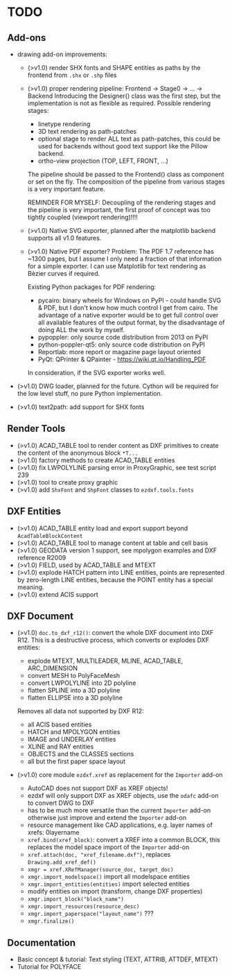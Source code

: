 TODO
====
 
Add-ons
-------

- drawing add-on improvements:
  - (>v1.0) render SHX fonts and SHAPE entities as paths by the frontend 
    from `.shx` or `.shp` files
  
  - (>v1.0) proper rendering pipeline: Frontend -> Stage0 -> ... -> Backend 
    Introducing the Designer() class was the first step, but the implementation 
    is not as flexible as required. Possible rendering stages:
    - linetype rendering
    - 3D text rendering as path-patches
    - optional stage to render ALL text as path-patches, this could be used for 
      backends without good text support like the Pillow backend.
    - ortho-view projection (TOP, LEFT, FRONT, ...)
    
    The pipeline should be passed to the Frontend() class as component or 
    set on the fly. The composition of the pipeline from various stages is a 
    very important feature.
  
    REMINDER FOR MYSELF: Decoupling of the rendering stages and the pipeline 
    is very important, the first proof of concept was too tightly 
    coupled (viewport rendering)!!!!

  - (>v1.0) Native SVG exporter, planned after the matplotlib backend supports 
    all v1.0 features. 

  - (>v1.0) Native PDF exporter? Problem: The PDF 1.7 reference has ~1300 pages, 
    but I assume I only need a fraction of that information for a simple exporter. 
    I can use Matplotlib for text rendering as Bèzier curves if required.  
  
    Existing Python packages for PDF rendering: 
    - pycairo: binary wheels for Windows on PyPI - could handle SVG & PDF, but I 
      don't know how much control I get from cairo. The advantage of a native 
      exporter would be to get full control over all available features of the 
      output format, by the disadvantage of doing ALL the work by myself.
    - pypoppler: only source code distribution from 2013 on PyPI
    - python-poppler-qt5: only source code distribution on PyPI
    - Reportlab: more report or magazine page layout oriented
    - PyQt: QPrinter & QPainter - https://wiki.qt.io/Handling_PDF
  
    In consideration, if the SVG exporter works well.
   
- (>v1.0) DWG loader, planned for the future. Cython will be required for the 
  low level stuff, no pure Python implementation.
- (>v1.0) text2path: add support for SHX fonts

Render Tools
------------

- (>v1.0) ACAD_TABLE tool to render content as DXF primitives to create the 
  content of the anonymous block `*T...`
- (>v1.0) factory methods to create ACAD_TABLE entities
- (>v1.0) fix LWPOLYLINE parsing error in ProxyGraphic, see test script 239
- (>v1.0) tool to create proxy graphic 
- (>v1.0) add `ShxFont` and `ShpFont` classes to `ezdxf.tools.fonts`

DXF Entities
------------

- (>v1.0) ACAD_TABLE entity load and export support beyond `AcadTableBlockContent`
- (>v1.0) ACAD_TABLE tool to manage content at table and cell basis
- (>v1.0) GEODATA version 1 support, see mpolygon examples and DXF reference R2009
- (>v1.0) FIELD, used by ACAD_TABLE and MTEXT
- (>v1.0) explode HATCH pattern into LINE entities, points are represented by 
  zero-length LINE entities, because the POINT entity has a special meaning.
- (>v1.0) extend ACIS support

DXF Document
------------

- (>v1.0) `doc.to_dxf_r12()`: convert the whole DXF document into DXF R12. 
  This is a destructive process, which converts or explodes DXF entities:
  
  - explode MTEXT, MULTILEADER, MLINE, ACAD_TABLE, ARC_DIMENSION
  - convert MESH to PolyFaceMesh
  - convert LWPOLYLINE into 2D polyline
  - flatten SPLINE into a 3D polyline
  - flatten ELLIPSE into a 3D polyline

  Removes all data not supported by DXF R12:
  - all ACIS based entities 
  - HATCH and MPOLYGON entities
  - IMAGE and UNDERLAY entities
  - XLINE and RAY entities
  - OBJECTS and the CLASSES sections
  - all but the first paper space layout

- (>v1.0) core module `ezdxf.xref` as replacement for the `Importer` add-on
  - AutoCAD does not support DXF as XREF objects!
  - ezdxf will only support DXF as XREF objects, use the `odafc` add-on to convert 
    DWG to DXF
  - has to be much more versatile than the current `Importer` add-on otherwise 
    just improve and extend the `Importer` add-on 
  - resource management like CAD applications, e.g. layer names of xrefs: 
    <dwg-name>$0$layername
  - `xref.bind(xref_block)`: convert a XREF into a common BLOCK, this replaces 
    the model space import of the `Importer` add-on
  - `xref.attach(doc, "xref_filename.dxf")`, replaces `Drawing.add_xref_def()`
  - `xmgr = xref.XRefManager(source_doc, target_doc)`
  - `xmgr.import_modelspace()` import all modelspace entities
  - `xmgr.import_entities(entities)` import selected entities
  - modify entities on import (transform, change DXF properties)
  - `xmgr.import_block("block_name")`
  - `xmgr.import_resources(resource_desc)`
  - `xmgr.import_paperspace("layout_name")` ???
  - `xmgr.finalize()`
  
Documentation
-------------

- Basic concept & tutorial: Text styling (TEXT, ATTRIB, ATTDEF, MTEXT)
- Tutorial for POLYFACE